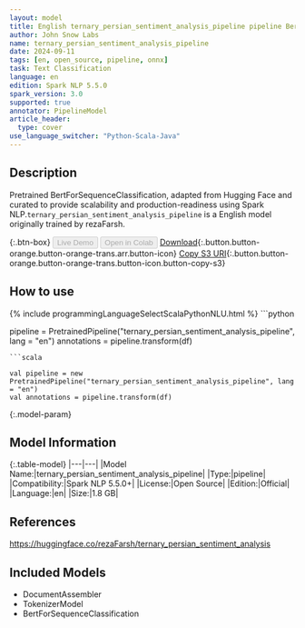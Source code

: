 ```yaml
---
layout: model
title: English ternary_persian_sentiment_analysis_pipeline pipeline BertForSequenceClassification from rezaFarsh
author: John Snow Labs
name: ternary_persian_sentiment_analysis_pipeline
date: 2024-09-11
tags: [en, open_source, pipeline, onnx]
task: Text Classification
language: en
edition: Spark NLP 5.5.0
spark_version: 3.0
supported: true
annotator: PipelineModel
article_header:
  type: cover
use_language_switcher: "Python-Scala-Java"
---
```


## Description

Pretrained BertForSequenceClassification, adapted from Hugging Face and curated to provide scalability and production-readiness using Spark NLP.`ternary_persian_sentiment_analysis_pipeline` is a English model originally trained by rezaFarsh.

{:.btn-box}
<button class="button button-orange" disabled>Live Demo</button>
<button class="button button-orange" disabled>Open in Colab</button>
[Download](https://s3.amazonaws.com/auxdata.johnsnowlabs.com/public/models/ternary_persian_sentiment_analysis_pipeline_en_5.5.0_3.0_1726095437557.zip){:.button.button-orange.button-orange-trans.arr.button-icon}
[Copy S3 URI](s3://auxdata.johnsnowlabs.com/public/models/ternary_persian_sentiment_analysis_pipeline_en_5.5.0_3.0_1726095437557.zip){:.button.button-orange.button-orange-trans.button-icon.button-copy-s3}

## How to use



<div class="tabs-box" markdown="1">
{% include programmingLanguageSelectScalaPythonNLU.html %}
```python

pipeline = PretrainedPipeline("ternary_persian_sentiment_analysis_pipeline", lang = "en")
annotations =  pipeline.transform(df)   

```
```scala

val pipeline = new PretrainedPipeline("ternary_persian_sentiment_analysis_pipeline", lang = "en")
val annotations = pipeline.transform(df)

```
</div>

{:.model-param}
## Model Information

{:.table-model}
|---|---|
|Model Name:|ternary_persian_sentiment_analysis_pipeline|
|Type:|pipeline|
|Compatibility:|Spark NLP 5.5.0+|
|License:|Open Source|
|Edition:|Official|
|Language:|en|
|Size:|1.8 GB|

## References

https://huggingface.co/rezaFarsh/ternary_persian_sentiment_analysis

## Included Models

- DocumentAssembler
- TokenizerModel
- BertForSequenceClassification